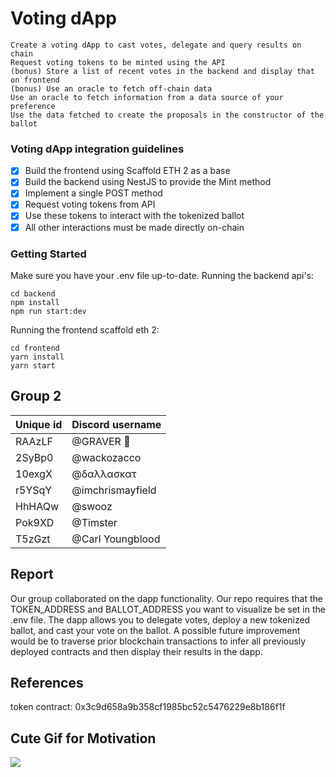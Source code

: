 # Voting dApp
```
Create a voting dApp to cast votes, delegate and query results on chain
Request voting tokens to be minted using the API
(bonus) Store a list of recent votes in the backend and display that on frontend
(bonus) Use an oracle to fetch off-chain data
Use an oracle to fetch information from a data source of your preference
Use the data fetched to create the proposals in the constructor of the ballot
```
### Voting dApp integration guidelines
- [x] Build the frontend using Scaffold ETH 2 as a base
- [x] Build the backend using NestJS to provide the Mint method
- [x] Implement a single POST method
- [x] Request voting tokens from API
- [x] Use these tokens to interact with the tokenized ballot
- [x] All other interactions must be made directly on-chain

### Getting Started
Make sure you have your .env file up-to-date. Running the backend api's:
```shell 
cd backend
npm install
npm run start:dev
```
Running the frontend scaffold eth 2:
```shell 
cd frontend
yarn install
yarn start
```
## Group 2

| Unique id | Discord username    |
| --------- | ------------------- |
| RAAzLF    | @GRAVER 👾                |
| 2SyBp0    | @wackozacco        |
| 10exgX    | @δαλλασκατ    |
| r5YSqY    | @imchrismayfield          |
| HhHAQw    | @swooz                |
| Pok9XD    | @Timster            |
| T5zGzt    | @Carl Youngblood            |

## Report

Our group collaborated on the dapp functionality. Our repo requires that the TOKEN_ADDRESS and BALLOT_ADDRESS
you want to visualize be set in the .env file. The dapp allows you to delegate votes, deploy a new tokenized
ballot, and cast your vote on the ballot. A possible future improvement would be to traverse prior blockchain
transactions to infer all previously deployed contracts and then display their results in the dapp.

## References
token contract: 0x3c9d658a9b358cf1985bc52c5476229e8b186f1f

## Cute Gif for Motivation 
![](https://i.giphy.com/media/v1.Y2lkPTc5MGI3NjExY3B5bjdtaHZ2ZTE1NDhkNWFxZzdhaThqcmttOXlpZmJ5NndsMHh6biZlcD12MV9pbnRlcm5hbF9naWZfYnlfaWQmY3Q9dg/2zZq0BIvcjVhNNIpgA/giphy.gif)
